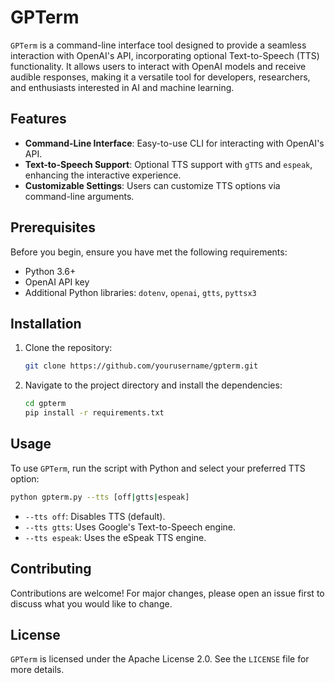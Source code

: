 # GPTerm

`GPTerm` is a command-line interface tool designed to provide a seamless interaction with OpenAI's API, incorporating optional Text-to-Speech (TTS) functionality. It allows users to interact with OpenAI models and receive audible responses, making it a versatile tool for developers, researchers, and enthusiasts interested in AI and machine learning.

## Features

- **Command-Line Interface**: Easy-to-use CLI for interacting with OpenAI's API.
- **Text-to-Speech Support**: Optional TTS support with `gTTS` and `espeak`, enhancing the interactive experience.
- **Customizable Settings**: Users can customize TTS options via command-line arguments.

## Prerequisites

Before you begin, ensure you have met the following requirements:

- Python 3.6+
- OpenAI API key
- Additional Python libraries: `dotenv`, `openai`, `gtts`, `pyttsx3`

## Installation

1. Clone the repository:
   ```bash
   git clone https://github.com/yourusername/gpterm.git
   ```
2. Navigate to the project directory and install the dependencies:
   ```bash
   cd gpterm
   pip install -r requirements.txt
   ```

## Usage

To use `GPTerm`, run the script with Python and select your preferred TTS option:

```bash
python gpterm.py --tts [off|gtts|espeak]
```

- `--tts off`: Disables TTS (default).
- `--tts gtts`: Uses Google's Text-to-Speech engine.
- `--tts espeak`: Uses the eSpeak TTS engine.

## Contributing

Contributions are welcome! For major changes, please open an issue first to discuss what you would like to change.

## License

`GPTerm` is licensed under the Apache License 2.0. See the `LICENSE` file for more details.